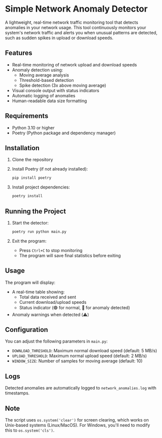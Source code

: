 # Simple Network Anomaly Detector

A lightweight, real-time network traffic monitoring tool that detects anomalies in your network usage. This tool continuously monitors your system's network traffic and alerts you when unusual patterns are detected, such as sudden spikes in upload or download speeds.

## Features

- Real-time monitoring of network upload and download speeds
- Anomaly detection using:
  - Moving average analysis
  - Threshold-based detection
  - Spike detection (3x above moving average)
- Visual console output with status indicators
- Automatic logging of anomalies
- Human-readable data size formatting

## Requirements

- Python 3.10 or higher
- Poetry (Python package and dependency manager)

## Installation

1. Clone the repository

2. Install Poetry (if not already installed):
   ```bash
   pip install poetry
   ```

3. Install project dependencies:
   ```bash
   poetry install
   ```

## Running the Project

1. Start the detector:

   ```bash
   poetry run python main.py
   ```

2. Exit the program:
   - Press `Ctrl+C` to stop monitoring
   - The program will save final statistics before exiting

## Usage

The program will display:

- A real-time table showing:
  - Total data received and sent
  - Current download/upload speeds
  - Status indicator (🟢 for normal, 🔴 for anomaly detected)
- Anomaly warnings when detected (⚠️)

## Configuration

You can adjust the following parameters in `main.py`:

- `DOWNLOAD_THRESHOLD`: Maximum normal download speed (default: 5 MB/s)
- `UPLOAD_THRESHOLD`: Maximum normal upload speed (default: 2 MB/s)
- `WINDOW_SIZE`: Number of samples for moving average (default: 10)

## Logs

Detected anomalies are automatically logged to `network_anomalies.log` with timestamps.

## Note

The script uses `os.system('clear')` for screen clearing, which works on Unix-based systems (Linux/MacOS). For Windows, you'll need to modify this to `os.system('cls')`.
